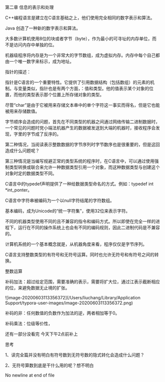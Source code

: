 第二章 信息的表示和处理



C++编程语言是建立在C语言基础之上，他们使用完全相同的数字表示和算法。



Java 创造了一种新的数字表示和算法。



大多数计算机使用8位的块或者字节（byte），作为最小的可寻址的内存单位，而不是访问内存中单独的位。



机器级程序将内存是为一个非常大的字节数组，成为虚拟内存。内存中每个自己都由一个唯一数字来标示，成为地址。



指针的描述：



指针是C语言的一个重要特性。它提供了引用数据结构（包括数组）的元素的机制。与变量类似，指针也是有两个方面，：值和类型。他的值表示某个对象的位置，而他的类型表示那个位置上所存储对象的类型。



尽管“char”是由于它被用来存储文本串中的单个字符这一事实而得名，但是它也能被用来存储数值。



字节顺序会造成的问题，首先在不同类型的机器之间通过网络传输二进制数据时，一个常见的问题时党小端法机器产生的数据被发送到大端的机器时，接收程序会发现，字里的字节成了反序的。



第二种情况，当阅读表示整数数据的字节序列时字节数序也是很重要的，但是这回造成什么问题呢？



第三种情况是当编写规避正常的类型系统的程序时，在C语言中，可以通过使用强制类型转换或联合来允许一种数据类型引用一个对象，而这种数据类型与创建这个对象时定的数据类型不同。



C语言中的typedef声明提供了一种给数据类型命名的方式。例如：typedef int *int_ponter。



C语言中字符串被编码为一个以null字符结尾的字符数组。



基本编码，成为Unicode的“统一字符集”，使用32位来表示字符。



不同的机器类型使用不同的且不兼容的指令和编码方式。所以即使在完全一样的进程下，运行在不同的操作系统上也会有不同的编码规则，因此二进制代码是不兼容的。



计算机系统的一个基本概念就是，从机器角度来看，程序仅仅是字节序列。



C语言支持整数类型的有符号和无符号运算。同时也允许无符号和有符号之间的转换。



整数运算



补码加法：超过给定范围，需要准确的表示，需要将扩大位，通过江表示截断相应的位，来避免数据无止境的扩张。



![image-20200603113356372](/Users/liuchang/Library/Application Support/typora-user-images/image-20200603113356372.png)



补码的非：任何数值的负数作为加法的逆，两者相加等于0。



补码乘法：位级等价性，



还有一部分没看完 今天下午2点前补上























思考



1、读完全篇并没有明白有符号数到无符号数的隐式转化会造成什么问题？



2、无符号算数到底是干什么用的呢？想不明白

 No newline at end of file